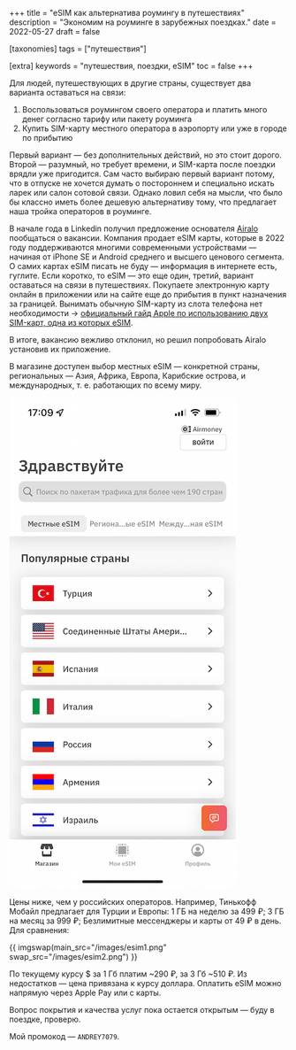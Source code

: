 +++
title = "eSIM как альтернатива роумингу в путешествиях"
description = "Экономим на роуминге в зарубежных поездках."
date = 2022-05-27
draft = false

[taxonomies]
tags = ["путешествия"]

[extra]
keywords = "путешествия, поездки, eSIM"
toc = false
+++

Для людей, путешествующих в другие страны, существует два варианта оставаться на связи:

1. Воспользоваться роумингом своего оператора и платить много денег согласно тарифу или пакету роуминга
2. Купить SIM-карту местного оператора в аэропорту или уже в городе по прибытию

Первый вариант — без дополнительных действий, но это стоит дорого. Второй — разумный, но требует времени,
и SIM-карта после поездки врядли уже пригодится. Сам часто выбираю первый вариант потому, что
в отпуске не хочется думать о постороннем и специально искать ларек или салон сотовой связи.
Однако ловил себя на мысли, что было бы классно иметь более дешевую альтернативу тому, что предлагает
наша тройка операторов в роуминге.

В начале года в Linkedin получил предложение основателя [Airalo](https://www.airalo.com/) пообщаться о вакансии.
Компания продает eSIM карты, которые в 2022 году поддерживаются многими современными устройствами —
начиная от iPhone SE и Android среднего и высшего ценового сегмента. О самих картах eSIM писать
не буду — информация в интернете есть, гуглите. Если коротко, то eSIM — это еще один, третий,
вариант оставаться на связи в путешествиях. Покупаете электронную карту онлайн в приложении или
на сайте еще до прибытия в пункт назначения за границей. Вынимать обычную SIM-карту из слота
телефона нет необходимости → [официальный гайд Apple по использованию двух SIM-карт, одна из которых eSIM](https://support.apple.com/ru-ru/HT209044).

В итоге, вакансию вежливо отклонил, но решил попробовать Airalo установив их приложение.

В магазине доступен выбор местных eSIM — конкретной страны, региональных — Азия, Африка, Европа,
Карибские острова, и международных, т. е. работающих по всему миру.

![Выбор eSIM](/images/esim0.png)

Цены ниже, чем у российских операторов. Например, Тинькофф Мобайл предлагает для Турции и Европы:
1 ГБ на неделю за 499 ₽; 3 ГБ на месяц за 999 ₽; Безлимитные мессенджеры и карты от 49 ₽ в день.
Для сравнения:

{{ imgswap(main_src="/images/esim1.png" swap_src="/images/esim2.png") }}

По текущему курсу $ за 1 Гб платим ~290 ₽, за 3 Гб ~510 ₽. Из недостатков — цена привязана к курсу доллара.
Оплатить eSIM можно напрямую через Apple Pay или с карты.

Вопрос покрытия и качества услуг пока остается открытым — буду в поездке, проверю.

Мой промокод — `ANDREY7079`.
